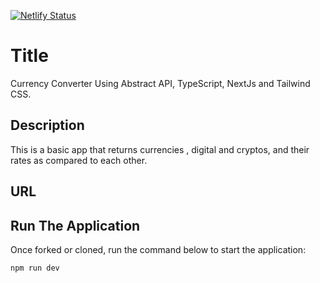 
[![Netlify Status](https://api.netlify.com/api/v1/badges/7e94fa4c-bbf5-4f43-9cf6-38ae02c360eb/deploy-status)](https://app.netlify.com/sites/neon-gumption-8069ed/deploys)

# Title
Currency Converter Using Abstract API, TypeScript, NextJs and Tailwind CSS.

## Description
This is a basic app that returns currencies , digital and cryptos, and their rates as compared to each other.

## URL


## Run The Application
Once forked or cloned, run the command below to start the application:
```
npm run dev
```
